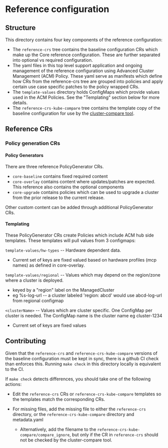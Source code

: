 # Reference configuration

## Structure

This directory contains four key components of the reference configuration:

- The `reference-crs` tree contains the baseline configuration CRs which make
  up the Core reference configuration. These are further separated into
  optional vs required configuration.
- The yaml files in this top level support application and ongoing management
  of the reference configuration using Advanced Cluster Management (ACM)
  Policy. These yaml serve as manifests which define how CRs from the
  reference-crs tree are grouped into policies and apply certain use case
  specific patches to the policy wrapped CRs.
- The `template-values` directory holds ConfigMaps which provide values used in
  the ACM Policies. See the "Templating" section below for more details.
- The `reference-crs-kube-compare` tree contains the template copy of the
  baseline configuration for use by the
  [cluster-compare tool](https://github.com/openshift/kube-compare).

## Reference CRs

### Policy generation CRs

#### Policy Generators

There are three reference PolicyGenerator CRs.

- `core-baseline` contains fixed required content
- `core-overlay` contains content where updates/patches are expected. This
  reference also contains the optional components
- `core-upgrade` contains policies which can be used to upgrade a cluster from
  the prior release to the current release.

Other custom content can be added through additional PolicyGenerator CRs.

#### Templating

These PolicyGenerator CRs create Policies which include ACM hub side
templates. These templates will pull values from 3 configmaps:

`template-values/hw-types` -- Hardware dependent data.

- Current set of keys are fixed valued based on hardware profiles (mcp names)
  as defined in core-overlay.

`template-values/regional` -- Values which may depend on the region/zone where a
cluster is deployed.

- keyed by a "region" label on the ManagedCluster
- eg %s-log-url -- a cluster labeled 'region: abcd' would use abcd-log-url
   from regional configmap

`<clusterName>` -- Values which are cluster specific. One ConfigMap per cluster
is needed. The ConfigMap name is the cluster name eg cluster-1234

- Current set of keys are fixed values

## Contributing

Given that the `reference-crs` and `reference-crs-kube-compare` versions of the
baseline configuration must be kept in sync, there is a github CI check than
enforces this.  Running `make check` in this directory locally is equivalent to
the CI.

If `make check` detects differences, you should take one of the following actions:

- Edit the `reference-crs` CRs or `reference-crs-kube-compare` templates so the
  templates match the corresponding CRs.
- For missing files, add the missing file to either the `reference-crs`
  directory, or the `reference-crs-kube-compare` directory and metadata.yaml

  - Alternatively, add the filename to the
    `reference-crs-kube-compare/compare_ignore`, but only if the CR in
    `reference-crs` should not be checked by the cluster-compare tool.
